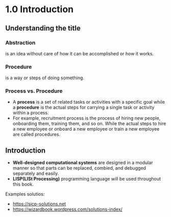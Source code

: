 # 1.0 Introduction

## Understanding the title

### Abstraction

is an idea without care of how it can be accomplished or how it works.

### Procedure

is a way or steps of doing something.

### Process vs. Procedure

- A **process** is a set of related tasks or activities with a specific goal while a **procedure** is the actual steps for carrying a single task or activity within a process.
- For example, recruitment process is the process of hiring new people, onboarding them, training them, and so on. While the actual steps to hire a new employee or onboard a new employee or train a new employee are called procedures.

## Introduction

- **Well-designed computational systems** are designed in a modular manner so that parts can be replaced, combied, and debugged separately and easily.
- **LISP(LISt Processing)** programming language will be used throughout this book.

Examples solutios:

- https://sicp-solutions.net
- https://wizardbook.wordpress.com/solutions-index/
